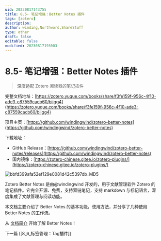 ```yaml
---
uid: 20230817143755
title: 8.5- 笔记增强：Better Notes 插件
tags: [zotero]
description: 
author: winding,Northword,ShareStuff
type: other
draft: false
editable: false
modified: 20230817193003
---
```


# 8.5- 笔记增强：Better Notes 插件

> 深度适配 Zotero 阅读器的笔记插件

完整文档地址：[https://zotero.yuque.com/books/share/f3fe159f-956c-4f10-ade3-c87559cacb60/biigg4](https://zotero.yuque.com/books/share/f3fe159f-956c-4f10-ade3-c87559cacb60/biigg4)

项目主页：[https://github.com/windingwind/zotero-better-notes](https://github.com/windingwind/zotero-better-notes)

下载地址：

- GitHub Release：[https://github.com/windingwind/zotero-better-notes/releases](https://github.com/windingwind/zotero-better-notes)
- 国内镜像：[https://zotero-chinese.gitee.io/zotero-plugins/](https://zotero-chinese.gitee.io/zotero-plugins/)

![bbfd399afa52ef129e0081d42c5397db_MD5](https://cdn.pkmer.cn/images/202308171546699.png!pkmer)

Zotero Better Notes 是由@windingwind 开发的，用于文献管理软件 Zotero 的笔记插件。它完全开源、免费，支持双链笔记，支持 markdown 与标记语言，深度集成了文献管理与阅读功能。

本文档主要介绍了 Better Notes 的基本功能，使用方法，并分享了几种使用 Better Notes 的工作流。

从 [文档简介](https://zotero.yuque.com/books/share/f3fe159f-956c-4f10-ade3-c87559cacb60/biigg4) 开始了解 Better Notes！

下一篇 [[8_6_标签管理：Tag插件]]